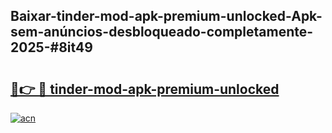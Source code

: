 ## Baixar-tinder-mod-apk-premium-unlocked-Apk-sem-anúncios-desbloqueado-completamente-2025-#8it49

# <h2><a href="https://ainizakaria.my?title=tinder-mod-apk-premium-unlocked&ref=22M">🔗👉 🔴 tinder-mod-apk-premium-unlocked</a></h2>

[![acn](https://github.com/user-attachments/assets/0f9c940e-d8b0-45ae-aac7-cd30a18b3e1c)](https://ainizakaria.my?title=tinder-mod-apk-premium-unlocked&ref=22M)

